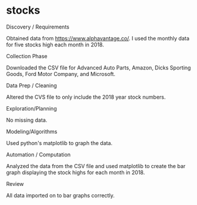 # stocks

Discovery / Requirements

Obtained data from https://www.alphavantage.co/. I used the monthly data for five stocks high each month in 2018.

Collection Phase

Downloaded the CSV file for Advanced Auto Parts, Amazon, Dicks Sporting Goods, Ford Motor Company, and Microsoft.

Data Prep / Cleaning

Altered the CVS file to only include the 2018 year stock numbers.

Exploration/Planning

No missing data.

Modeling/Algorithms

Used python's matplotlib to graph the data.

Automation / Computation

Analyzed the data from the CSV file and used matplotlib to create the bar graph displaying the stock highs for each month in 2018.

Review

All data imported on to bar graphs correctly.
